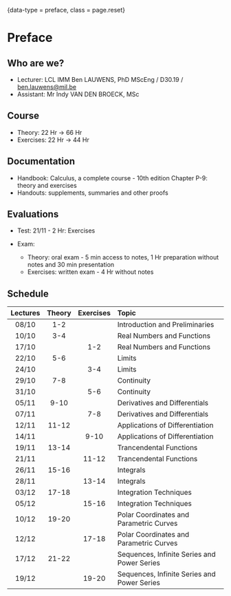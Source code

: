 {data-type = preface, class = page.reset}
# Preface

## Who are we?

* Lecturer: LCL IMM Ben LAUWENS, PhD MScEng / D30.19 / [ben.lauwens@mil.be](mailto:ben.lauwens@mil.be)
* Assistant: Mr Indy VAN DEN BROECK, MSc

## Course

* Theory: 22 Hr → 66 Hr
* Exercises: 22 Hr 	→ 44 Hr

## Documentation

* Handbook: Calculus, a complete course - 10th edition
  Chapter P-9: theory and exercises
* Handouts: supplements, summaries and other proofs

## Evaluations

* Test: 21/11 - 2 Hr: Exercises

* Exam:
  
  * Theory: oral exam - 5 min access to notes, 1 Hr preparation without notes and 30 min presentation
  * Exercises: written exam - 4 Hr without notes

## Schedule

|Lectures|Theory|Exercises|Topic|
|:-------:|:-----:|:--------:|:-|
|08/10|1-2||Introduction and Preliminaries|
|10/10|3-4||Real Numbers and Functions|
|17/10||1-2|Real Numbers and Functions|
|22/10|5-6||Limits|
|24/10||3-4|Limits|
|29/10|7-8||Continuity|
|31/10||5-6|Continuity|
|05/11|9-10||Derivatives and Differentials|
|07/11||7-8|Derivatives and Differentials|
|12/11|11-12||Applications of Differentiation|
|14/11||9-10|Applications of Differentiation|
|19/11|13-14||Trancendental Functions|
|21/11||11-12|Trancendental Functions|
|26/11|15-16||Integrals|
|28/11||13-14|Integrals|
|03/12|17-18||Integration Techniques|
|05/12||15-16|Integration Techniques|
|10/12|19-20||Polar Coordinates and Parametric Curves|
|12/12||17-18|Polar Coordinates and Parametric Curves|
|17/12|21-22||Sequences, Infinite Series and Power Series|
|19/12||19-20|Sequences, Infinite Series and Power Series|